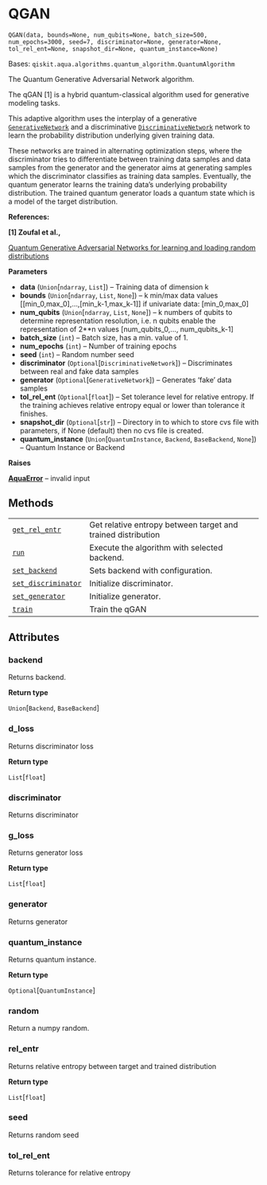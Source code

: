 # QGAN

<span id="undefined" />

`QGAN(data, bounds=None, num_qubits=None, batch_size=500, num_epochs=3000, seed=7, discriminator=None, generator=None, tol_rel_ent=None, snapshot_dir=None, quantum_instance=None)`

Bases: `qiskit.aqua.algorithms.quantum_algorithm.QuantumAlgorithm`

The Quantum Generative Adversarial Network algorithm.

The qGAN \[1] is a hybrid quantum-classical algorithm used for generative modeling tasks.

This adaptive algorithm uses the interplay of a generative [`GenerativeNetwork`](qiskit.aqua.components.neural_networks.GenerativeNetwork#qiskit.aqua.components.neural_networks.GenerativeNetwork "qiskit.aqua.components.neural_networks.GenerativeNetwork") and a discriminative [`DiscriminativeNetwork`](qiskit.aqua.components.neural_networks.DiscriminativeNetwork#qiskit.aqua.components.neural_networks.DiscriminativeNetwork "qiskit.aqua.components.neural_networks.DiscriminativeNetwork") network to learn the probability distribution underlying given training data.

These networks are trained in alternating optimization steps, where the discriminator tries to differentiate between training data samples and data samples from the generator and the generator aims at generating samples which the discriminator classifies as training data samples. Eventually, the quantum generator learns the training data’s underlying probability distribution. The trained quantum generator loads a quantum state which is a model of the target distribution.

**References:**

**\[1] Zoufal et al.,**

[Quantum Generative Adversarial Networks for learning and loading random distributions](https://www.nature.com/articles/s41534-019-0223-2)

**Parameters**

*   **data** (`Union`\[`ndarray`, `List`]) – Training data of dimension k
*   **bounds** (`Union`\[`ndarray`, `List`, `None`]) – k min/max data values \[\[min\_0,max\_0],…,\[min\_k-1,max\_k-1]] if univariate data: \[min\_0,max\_0]
*   **num\_qubits** (`Union`\[`ndarray`, `List`, `None`]) – k numbers of qubits to determine representation resolution, i.e. n qubits enable the representation of 2\*\*n values \[num\_qubits\_0,…, num\_qubits\_k-1]
*   **batch\_size** (`int`) – Batch size, has a min. value of 1.
*   **num\_epochs** (`int`) – Number of training epochs
*   **seed** (`int`) – Random number seed
*   **discriminator** (`Optional`\[`DiscriminativeNetwork`]) – Discriminates between real and fake data samples
*   **generator** (`Optional`\[`GenerativeNetwork`]) – Generates ‘fake’ data samples
*   **tol\_rel\_ent** (`Optional`\[`float`]) – Set tolerance level for relative entropy. If the training achieves relative entropy equal or lower than tolerance it finishes.
*   **snapshot\_dir** (`Optional`\[`str`]) – Directory in to which to store cvs file with parameters, if None (default) then no cvs file is created.
*   **quantum\_instance** (`Union`\[`QuantumInstance`, `Backend`, `BaseBackend`, `None`]) – Quantum Instance or Backend

**Raises**

[**AquaError**](qiskit.aqua.AquaError#qiskit.aqua.AquaError "qiskit.aqua.AquaError") – invalid input

## Methods

|                                                                                                                                                                    |                                                              |
| ------------------------------------------------------------------------------------------------------------------------------------------------------------------ | ------------------------------------------------------------ |
| [`get_rel_entr`](qiskit.aqua.algorithms.QGAN.get_rel_entr#qiskit.aqua.algorithms.QGAN.get_rel_entr "qiskit.aqua.algorithms.QGAN.get_rel_entr")                     | Get relative entropy between target and trained distribution |
| [`run`](qiskit.aqua.algorithms.QGAN.run#qiskit.aqua.algorithms.QGAN.run "qiskit.aqua.algorithms.QGAN.run")                                                         | Execute the algorithm with selected backend.                 |
| [`set_backend`](qiskit.aqua.algorithms.QGAN.set_backend#qiskit.aqua.algorithms.QGAN.set_backend "qiskit.aqua.algorithms.QGAN.set_backend")                         | Sets backend with configuration.                             |
| [`set_discriminator`](qiskit.aqua.algorithms.QGAN.set_discriminator#qiskit.aqua.algorithms.QGAN.set_discriminator "qiskit.aqua.algorithms.QGAN.set_discriminator") | Initialize discriminator.                                    |
| [`set_generator`](qiskit.aqua.algorithms.QGAN.set_generator#qiskit.aqua.algorithms.QGAN.set_generator "qiskit.aqua.algorithms.QGAN.set_generator")                 | Initialize generator.                                        |
| [`train`](qiskit.aqua.algorithms.QGAN.train#qiskit.aqua.algorithms.QGAN.train "qiskit.aqua.algorithms.QGAN.train")                                                 | Train the qGAN                                               |

## Attributes

<span id="undefined" />

### backend

Returns backend.

**Return type**

`Union`\[`Backend`, `BaseBackend`]

<span id="undefined" />

### d\_loss

Returns discriminator loss

**Return type**

`List`\[`float`]

<span id="undefined" />

### discriminator

Returns discriminator

<span id="undefined" />

### g\_loss

Returns generator loss

**Return type**

`List`\[`float`]

<span id="undefined" />

### generator

Returns generator

<span id="undefined" />

### quantum\_instance

Returns quantum instance.

**Return type**

`Optional`\[`QuantumInstance`]

<span id="undefined" />

### random

Return a numpy random.

<span id="undefined" />

### rel\_entr

Returns relative entropy between target and trained distribution

**Return type**

`List`\[`float`]

<span id="undefined" />

### seed

Returns random seed

<span id="undefined" />

### tol\_rel\_ent

Returns tolerance for relative entropy

